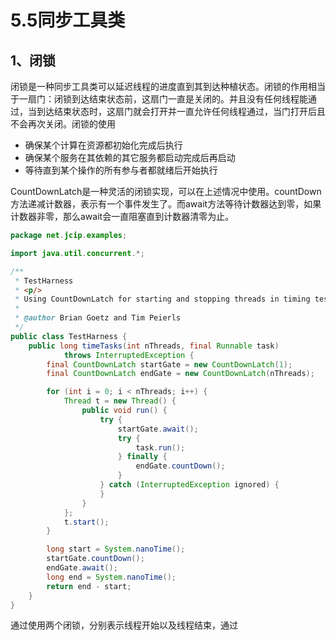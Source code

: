 # 5.5同步工具类

## 1、闭锁

闭锁是一种同步工具类可以延迟线程的进度直到其到达种植状态。闭锁的作用相当于一扇门：闭锁到达结束状态前，这扇门一直是关闭的。并且没有任何线程能通过，当到达结束状态时，这扇门就会打开并一直允许任何线程通过，当门打开后且不会再次关闭。闭锁的使用

* 确保某个计算在资源都初始化完成后执行
* 确保某个服务在其依赖的其它服务都启动完成后再启动
* 等待直到某个操作的所有参与者都就绪后开始执行

CountDownLatch是一种灵活的闭锁实现，可以在上述情况中使用。countDown方法递减计数器，表示有一个事件发生了。而await方法等待计数器达到零，如果计数器非零，那么await会一直阻塞直到计数器清零为止。



```java
package net.jcip.examples;

import java.util.concurrent.*;

/**
 * TestHarness
 * <p/>
 * Using CountDownLatch for starting and stopping threads in timing tests
 *
 * @author Brian Goetz and Tim Peierls
 */
public class TestHarness {
    public long timeTasks(int nThreads, final Runnable task)
            throws InterruptedException {
        final CountDownLatch startGate = new CountDownLatch(1);
        final CountDownLatch endGate = new CountDownLatch(nThreads);

        for (int i = 0; i < nThreads; i++) {
            Thread t = new Thread() {
                public void run() {
                    try {
                        startGate.await();
                        try {
                            task.run();
                        } finally {
                            endGate.countDown();
                        }
                    } catch (InterruptedException ignored) {
                    }
                }
            };
            t.start();
        }

        long start = System.nanoTime();
        startGate.countDown();
        endGate.await();
        long end = System.nanoTime();
        return end - start;
    }
}
```

通过使用两个闭锁，分别表示线程开始以及线程结束，通过
